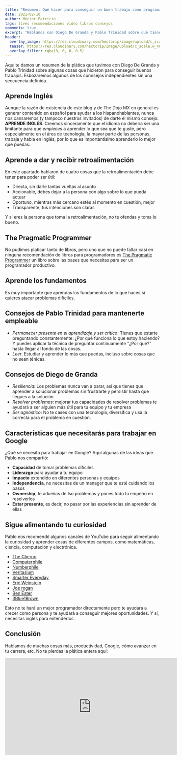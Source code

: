 ```yaml
---
title: "Resumen: Qué hacer para conseguir un buen trabajo como programador"
date: 2021-02-10
author: Héctor Patricio
tags: lives recomendaciones video libros consejos
comments: true
excerpt: "Hablamos con Diego De Granda y Pablo Trinidad sobre qué tienes que hacer para conseguit un buen trabajo en tecnología. Aquí tienes un resumen."
header:
  overlay_image: https://res.cloudinary.com/hectorip/image/upload/c_scale,w_1440/v1612938717/zgc1993-JyLpF2rn0e4-unsplash_eqxvhm.jpg
  teaser: https://res.cloudinary.com/hectorip/image/upload/c_scale,w_400/v1612938717/zgc1993-JyLpF2rn0e4-unsplash_eqxvhm.jpg
  overlay_filter: rgba(0, 0, 0, 0.5)
---
```


Aquí te damos un resumen de la plática que tuvimos con Diego De Granda y Pablo Trinidad sobre algunas cosas que hicieron para conseguir buenos trabajos. Esbozaremos algunos de los connsejos independientes sin una seccuencia definida.

## Aprende Inglés

Aunque la razón de existencia de este blog y de The Dojo MX en general es generar contenido en español para ayudar a los hispanohablantes, nunca nos cansaremos (y tampoco nuestros invitados) de darte el mismo consejo: **APRENDE INGLÉS**. Creemos sinceramente que el idioma no debería ser una limitante para que _empieces_ a aprender lo que sea que te guste, pero especialmente en el área de tecnología, la mayor parte de las personas, trabaja y habla en inglés, por lo que es importantísimo aprenderlo lo mejor que puedas.

## Aprende a dar y recibir retroalimentación

En este apartado hablaron de cuatro cosas que la retroalimentación debe tener para poder ser útil:

- Directa, sin darle tantas vueltas al asunto
- Accionable, debes dejar a la persona con algo sobre lo que pueda actuar
- Oportuno, mientras más cercano estés al momento en cuestión, mejor
- Transparente, tus intenciones son claras

Y si eres la persona que toma la retroalimentación, no te ofendas y toma lo bueno.

## The Pragmatic Programmer

No pudimos platicar tanto de libros, pero uno que no puede faltar casi en ninguna recomendación de libros para programadores es [The Pragmatic Programmer](https://pragprog.com/titles/tpp20/the-pragmatic-programmer-20th-anniversary-edition/) un libro sobre las bases que necesitas para ser un programador productivo.

## Aprende los fundamentos

Es muy importante que aprendas los fundamentos de lo que haces si quieres atacar problemas difíciles.
## Consejos de Pablo Trinidad para mantenerte empleable

* _Permanecer presente en el aprendizaje y ser crítico_: Tienes que estarte preguntando constantemente: ¿Por qué funciona lo que estoy haciendo? Y puedes aplicar la técnica de preguntar continuamente "¿Por qué?" hasta llegar al fondo de las cosas.
* _Leer_. Estudiar y aprender lo más que puedas, incluso sobre cosas que no sean ténicas.
## Consejos de Diego de Granda

* _Resiliencia_: Los problemas nunca van a parar, así que tienes que aprender a solucionar problemas sin frustrarte y persistir hasta que llegues a la solución
* _Resolver problemas_: mejorar tus capacidades de resolver problemas te ayudará a ser alguien más útil para tu equipo y tu empresa
* _Ser agnóstico_: No te cases con una tecnología, diversifica y usa la correcta para el problema en cuestión.

## Características que necesitarás para trabajar en Google

¿Qué se necesita para trabajar en Google? Aquí algunas de las ideas que Pablo nos compartió:

* **Capacidad** de tomar problemas difíciles
* **Liderazgo** para ayudar a tu equipo
* **Impacto** extendido en diferentes personas y equipos
* **Independencia**, no necesitas de un manager que te esté cuidando los pasos
* **Ownership**, te adueñas de lso problemas y pones todo tu empeño en resolverlos
* **Estar presente**, es decir, no pasar por las experiencias sin aprender de ellas

## Sigue alimentando tu curiosidad

Pablo nos recomendó algunos canales de YouTube para seguir alimentando la curiosidad y aprender cosas de diferentes campos, como matemáticas, ciencia, computación y electrónica.

* [The Cherno](https://www.youtube.com/user/TheChernoProject)
* [Computerphile](https://www.youtube.com/user/Computerphile)
* [Numberphile](https://www.youtube.com/user/Numberphile)
* [Veritasium](https://www.youtube.com/user/1Veritasium)
* [Smarter Everyday](https://www.youtube.com/user/destinws2)
* [Eric Weinstein](https://www.youtube.com/user/nobani88)
* [Joe rogan](https://www.youtube.com/user/PowerfulJRE)
* [Ben Eater](https://www.youtube.com/user/eaterbc)
* [3Blue1Brown](https://www.youtube.com/channel/UCYO_jab_esuFRV4b17AJtAw)


Esto no te hará un mejor programador directamente pero te ayudará a crecer como persona y te ayudará a conseguir mejores oportunidades. Y sí, necesitas inglés para entenderlos.

## Conclusión

Hablamos de muchas cosas más, productividad, Google, cómo avanzar en tu carrera, etc. No te pierdas la plática entera aquí:

<iframe width="560" height="315" src="https://www.youtube.com/embed/mUfmVBaOmxM" frameborder="0" allow="accelerometer; autoplay; clipboard-write; encrypted-media; gyroscope; picture-in-picture" allowfullscreen></iframe>

